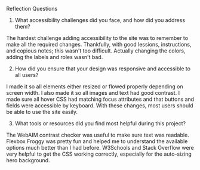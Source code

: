 Reflection Questions

1. What accessibility challenges did you face, and how did you address them?

The hardest challenge adding accessibility to the site was to remember to make all the required changes. Thankfully, with good lessions, instructions, and copious notes; this wasn't too difficult. Actually changing the colors, adding the labels and roles wasn't bad.

2. How did you ensure that your design was responsive and accessible to all users?

I made it so all elements either resized or flowed properly depending on screen width. I also made it so all images and text had good contrast. I made sure all hover CSS had matching focus attributes and that buttons and fields were accessible by keyboard. With these changes, most users should be able to use the site easily.

3. What tools or resources did you find most helpful during this project?

The WebAIM contrast checker was useful to make sure text was readable. Flexbox Froggy was pretty fun and helped me to understand the available options much better than I had before. W3Schools and Stack Overflow were very helpful to get the CSS working correctly, especially for the auto-sizing hero background.
